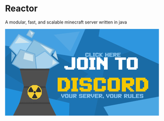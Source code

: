 # Reactor
A modular, fast, and scalable minecraft server written in java


<a href="https://discord.com/invite/V2UPdSgeHp">
    <img alt="Reactor Discord" src="reactor-github-banner.png">
</a>